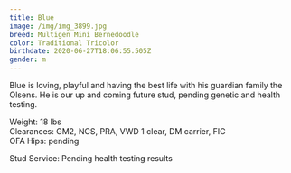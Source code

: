 ```yaml
---
title: Blue
image: /img/img_3899.jpg
breed: Multigen Mini Bernedoodle
color: Traditional Tricolor
birthdate: 2020-06-27T18:06:55.505Z
gender: m
---
```

Blue is loving, playful and having the best life with his guardian family the Olsens. He is our up and coming future stud, pending genetic and health testing.

Weight: 18 lbs\
Clearances: GM2, NCS, PRA, VWD 1 clear, DM carrier, FIC\
OFA Hips: pending

Stud Service: Pending health testing results